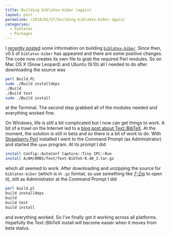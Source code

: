 ```yaml
---
title: Building biblatex-biber (again)
layout: post
permalink: /2010/02/27/building-biblatex-biber-again/
categories:
  - biblatex
  - Packages
---
```

I [recently posted](/2010/01/23/building-biblatex-biber/) some information on building [`biblatex-biber`](http://biblatex-biber.sourceforge.net/). Since then, v0.5 of `biblatex-biber` has appeared and there are some positive changes. The code now creates its own file to grab the required Perl modules. So on Mac OS X (Snow Leopard) and Ubuntu (9.10) all I needed to do after downloading the source was

```bash
perl Build.PL
sudo ./Build installdeps
./Build
./Build test
sudo ./Build install
```

at the Terminal. The second step grabbed all of the modules needed and everything worked fine.

On Windows, life is still a bit complicated but I now can get things to work. A bit of a trawl on the Internet led to a [blog post about Text::BibTeX](http://blogs.perl.org/users/alberto_simoes/2010/02/textbibtex-040-released.html). At the moment, the solution is still in beta and so there is a bit of work to do. With [Strawberry Perl](http://strawberryperl.com/) installed I went to the Command Prompt (as Administrator) and started the `cpan` program. At its prompt I did

```bash
install Config::AutoConf Capture::Tiny IPC::Run
install A/AM/AMBS/Text/Text-BibTeX-0.40_3.tar.gz
```

which all seemed to work. After downloading and unzipping the source for `biblatex-biber` (which is in `.gz` format, so use something like [7-Zip](http://www.7-zip.org/) to open it), still as Administrator at the Command Prompt I did

```bash
perl build.pl
build installdeps
build
build test
build install
```

and everything worked. So I've finally got it working across all platforms. Hopefully the Text::BibTeX install will become easier when it moves from beta status.
